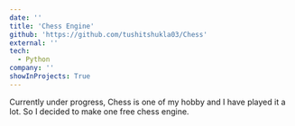 ```yaml
---
date: ''
title: 'Chess Engine'
github: 'https://github.com/tushitshukla03/Chess'
external: ''
tech:
  - Python
company: ''
showInProjects: True
---
```


Currently under progress, Chess is one of my hobby and I have played it a lot. So I decided to make one free chess engine.
